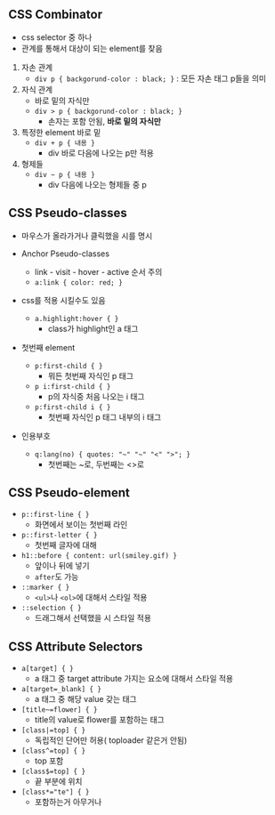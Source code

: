 ## CSS Combinator
- css selector 중 하나
- 관계를 통해서 대상이 되는 element를 찾음
1. 자손 관계
	- `div p { backgorund-color : black; }` : 모든 자손 태그 p들을 의미
2. 자식 관계
	- 바로 밑의 자식만
	- `div > p { backgorund-color : black; } `
		- 손자는 포함 안됨, **바로 밑의 자식만**
3. 특정한 element 바로 밑
	- `div + p { 내용 }`
		- div 바로 다음에 나오는 p만 적용
4. 형제들
	- `div ~ p { 내용 }`
		- div 다음에 나오는 형제들 중 p

## CSS Pseudo-classes
- 마우스가 올라가거나 클릭했을 시를 명시
- Anchor Pseudo-classes
	- link - visit - hover - active 순서 주의
	- `a:link { color: red; }`

- css를 적용 시킬수도 있음
	- `a.highlight:hover { }`
		- class가 highlight인 a 태그

- 첫번째 element
	- `p:first-child { }`
		- 뭐든 첫번째 자식인 p 태그
	- `p i:first-child { }`
		- p의 자식중 처음 나오는 i 태그
	- `p:first-child i { }`
		- 첫번째 자식인 p 태그 내부의 i 태그

- 인용부호
	- `q:lang(no) { quotes: "~" "~" "<" ">"; }`
		- 첫번째는 ~로, 두번째는 <>로

## CSS Pseudo-element
- `p::first-line { }`
	- 화면에서 보이는 첫번째 라인
- `p::first-letter { }`
	- 첫번째 글자에 대해
- `h1::before { content: url(smiley.gif) }`
	- 앞이나 뒤에 넣기
	- `after`도 가능
- `::marker { }`
	- `<ul>`나 `<ol>`에 대해서 스타일 적용
- `::selection { }`
	- 드래그해서 선택했을 시 스타일 적용

## CSS Attribute Selectors
- `a[target] { }`
	- a 태그 중 target attribute 가지는 요소에 대해서 스타일 적용
- `a[target=_blank] { }`
	- a 태그 중 해당 value 갖는 태그
- `[title~=flower] { }`
	- title의 value로 flower를 포함하는 태그
- `[class|=top] { }`
	- 독립적인 단어만 허용( toploader 같은거 안됨)
- `[class^=top] { }`
	-  top 포함
- `[class$=top] { }`
	- 끝 부분에 위치
- `[class*="te"] { }`
	- 포함하는거 아무거나